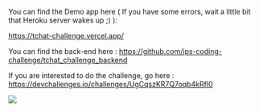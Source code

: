 You can find the Demo app here ( If you have some errors, wait a little bit that Heroku server wakes up ;) ):

https://tchat-challenge.vercel.app/

You can find the back-end here : https://github.com/ips-coding-challenge/tchat_challenge_backend

If you are interested to do the challenge, go here : https://devchallenges.io/challenges/UgCqszKR7Q7oqb4kRfI0

![](https://firebasestorage.googleapis.com/v0/b/devchallenges-1234.appspot.com/o/challengesDesigns%2FChatAppThumbnail.png?alt=media&token=d7d53198-181b-4bdc-a02d-1cbae6cc4fd9)

